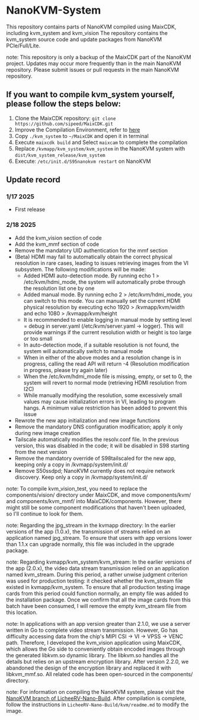 # NanoKVM-System
This repository contains parts of NanoKVM compiled using MaixCDK, including kvm_system and kvm_vision
The repository contains the kvm_system source code and update packages from NanoKVM PCIe/Full/Lite.

note: This repository is only a backup of the MaixCDK part of the NanoKVM project. Updates may occur more frequently than in the main NanoKVM repository. Please submit issues or pull requests in the main NanoKVM repository.

## If you want to compile kvm_system yourself, please follow the steps below: 

1. Clone the MaixCDK repository: `git clone https://github.com/sipeed/MaixCDK.git`
2. Improve the Compilation Environment, refer to [here](https://github.com/sipeed/MaixCDK/tree/main/docs/doc_zh#%E5%BF%AB%E9%80%9F%E5%BC%80%E5%A7%8B)
3. Copy `./kvm_system` to `~/MaixCDK` and open it in terminal
4. Execute `maixcdk build` and Select `maixcam` to complete the compilation
5. Replace `/kvmapp/kvm_system/kvm_system` in the NanoKVM system with `dist/kvm_system_release/kvm_system`
6. Execute: `/etc/init.d/S95nanokvm restart` on NanoKVM

## Update record

### 1/17 2025
+ First release

### 2/18 2025
+ Add the kvm_vision section of code
+ Add the kvm_mmf section of code
+ Remove the mandatory UID authentication for the mmf section
+ (Beta) HDMI may fail to automatically obtain the correct physical resolution in rare cases, leading to issues retrieving images from the VI subsystem. The following modifications will be made:
    + Added HDMI auto-detection mode. By running echo 1 > /etc/kvm/hdmi_mode, the system will automatically probe through the resolution list one by one
    + Added manual mode. By running echo 2 > /etc/kvm/hdmi_mode, you can switch to this mode. You can manually set the current HDMI physical resolution by executing echo 1920 > /kvmapp/kvm/width and echo 1080 > /kvmapp/kvm/height
    + It is recommended to enable logging in manual mode by setting level = debug in server.yaml (/etc/kvm/server.yaml -> logger). This will provide warnings if the current resolution width or height is too large or too small
    + In auto-detection mode, if a suitable resolution is not found, the system will automatically switch to manual mode
    + When in either of the above modes and a resolution change is in progress, calling the read API will return -4 (Resolution modification in progress, please try again later)
    + When the /etc/kvm/hdmi_mode file is missing, empty, or set to 0, the system will revert to normal mode (retrieving HDMI resolution from I2C)
    + While manually modifying the resolution, some excessively small values may cause initialization errors in VI, leading to program hangs. A minimum value restriction has been added to prevent this issue
+ Rewrote the new app initialization and new image functions
+ Remove the mandatory DNS configuration modification; apply it only during new image creation
+ Tailscale automatically modifies the resolv.conf file. In the previous version, this was disabled in the code; it will be disabled in S98 starting from the next version
+ Remove the mandatory override of S98tailscaled for the new app, keeping only a copy in /kvmapp/system/init.d/
+ Remove S50ssdpd; NanoKVM currently does not require network discovery. Keep only a copy in /kvmapp/system/init.d/

note: To compile kvm_vision_test, you need to replace the components/vision/ directory under MaixCDK, and move components/kvm/ and components/kvm_mmf/ into MaixCDK/components. However, there might still be some component modifications that haven't been uploaded, so I'll continue to look for them.

note: Regarding the jpg_stream in the kvmapp directory: In the earlier versions of the app (1.0.x), the transmission of streams relied on an application named jpg_stream. To ensure that users with app versions lower than 1.1.x can upgrade normally, this file was included in the upgrade package.

note: Regarding kvmapp/kvm_system/kvm_stream: In the earlier versions of the app (2.0.x), the video data stream transmission relied on an application named kvm_stream. During this period, a rather unwise judgment criterion was used for production testing: it checked whether the kvm_stream file existed in kvmapp/kvm_system. To ensure that all production testing image cards from this period could function normally, an empty file was added to the installation package. Once we confirm that all the image cards from this batch have been consumed, I will remove the empty kvm_stream file from this location.

note: In applications with an app version greater than 2.1.0, we use a server written in Go to complete video stream transmission. However, Go has difficulty accessing data from the chip's MIPI CSI -> VI -> VPSS -> VENC path. Therefore, I developed the kvm_vision application using MaixCDK, which allows the Go side to conveniently obtain encoded images through the generated libkvm.so dynamic library. The libkvm.so handles all the details but relies on an upstream encryption library. After version 2.2.0, we abandoned the design of the encryption library and replaced it with libkvm_mmf.so. All related code has been open-sourced in the components/ directory.

note: For information on compiling the NanoKVM system, please visit the [NanoKVM branch of LicheeRV-Nano-Build](https://github.com/sipeed/LicheeRV-Nano-Build/tree/NanoKVM). After compilation is complete, follow the instructions in `LicheeRV-Nano-Build/kvm/readme.md` to modify the image.